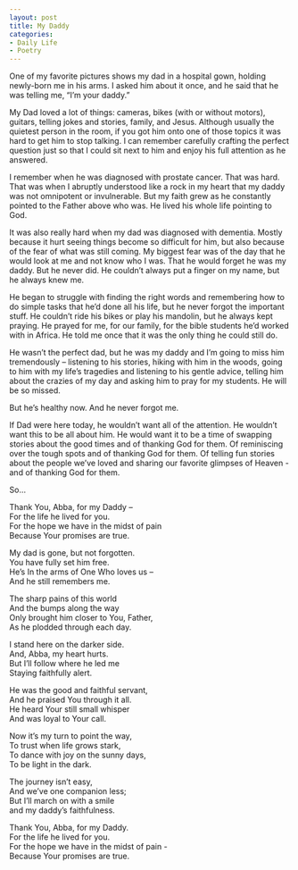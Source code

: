 ```yaml
---
layout: post
title: My Daddy
categories:
- Daily Life
- Poetry
---
```

One of my favorite pictures shows my dad in a hospital gown, holding newly-born me in his arms. I asked him about it once, and he said that he was telling me, “I’m your daddy.”

My Dad loved a lot of things: cameras, bikes (with or without motors), guitars, telling jokes and stories, family, and Jesus. Although usually the quietest person in the room, if you got him onto one of those topics it was hard to get him to stop talking. I can remember carefully crafting the perfect question just so that I could sit next to him and enjoy his full attention as he answered. 

I remember when he was diagnosed with prostate cancer. That was hard. That was when I abruptly understood like a rock in my heart that my daddy was not omnipotent or invulnerable. But my faith grew as he constantly pointed to the Father above who was. He lived his whole life pointing to God.

It was also really hard when my dad was diagnosed with dementia. Mostly because it hurt seeing things become so difficult for him, but also because of the fear of what was still coming. My biggest fear was of the day that he would look at me and not know who I was. That he would forget he was my daddy. But he never did. He couldn’t always put a finger on my name, but he always knew me. 

He began to struggle with finding the right words and remembering how to do simple tasks that he’d done all his life, but he never forgot the important stuff. 
He couldn’t ride his bikes or play his mandolin, but he always kept praying. He prayed for me, for our family, for the bible students he’d worked with in Africa. He told me once that it was the only thing he could still do. 

He wasn’t the perfect dad, but he was my daddy and I’m going to miss him tremendously – listening to his stories, hiking with him in the woods, going to him with my life’s tragedies and listening to his gentle advice, telling him about the crazies of my day and asking him to pray for my students. He will be so missed. 

But he’s healthy now. And he never forgot me.

If Dad were here today, he wouldn’t want all of the attention. He wouldn’t want this to be all about him. He would want it to be a time of swapping stories about the good times and of thanking God for them. Of reminiscing over the tough spots and of thanking God for them. Of telling fun stories about the people we’ve loved and sharing our favorite glimpses of Heaven - and of thanking God for them.

So…

Thank You, Abba, for my Daddy –  
For the life he lived for you.  
For the hope we have in the midst of pain  
Because Your promises are true.  

My dad is gone, but not forgotten.  
You have fully set him free.  
He’s In the arms of One Who loves us –  
And he still remembers me.  

The sharp pains of this world  
And the bumps along the way  
Only brought him closer to You, Father,  
As he plodded through each day.

I stand here on the darker side.  
And, Abba, my heart hurts.  
But I’ll follow where he led me  
Staying faithfully alert.  

He was the good and faithful servant,  
And he praised You through it all.  
He heard Your still small whisper  
And was loyal to Your call.

Now it’s my turn to point the way,  
To trust when life grows stark,  
To dance with joy on the sunny days,  
To be light in the dark.  

The journey isn’t easy,  
And we’ve one companion less;  
But I’ll march on with a smile  
and my daddy’s faithfulness.

Thank You, Abba, for my Daddy.  
For the life he lived for you.  
For the hope we have in the midst of pain -  
Because Your promises are true.
